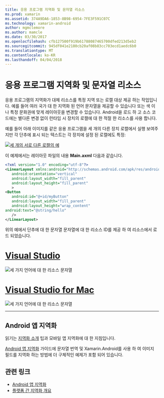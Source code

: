 ```yaml
---
title: 응용 프로그램 지역화 및 문자열 리소스
ms.prod: xamarin
ms.assetid: 374A9DA6-1853-8B98-6954-7FE3F591C07C
ms.technology: xamarin-android
author: mgmclemore
ms.author: mamcle
ms.date: 03/30/2017
ms.openlocfilehash: cfb127500f919b61788087465700dfed213d5eb2
ms.sourcegitcommit: 945df041e2180cb20af08b83cc703ecd1aedc6b0
ms.translationtype: MT
ms.contentlocale: ko-KR
ms.lasthandoff: 04/04/2018
---
```

# <a name="application-localization-and-string-resources"></a>응용 프로그램 지역화 및 문자열 리소스

응용 프로그램의 지역화가 대체 리소스를 특정 지역 또는 로캘 대상 제공 하는 작업입니다. 예를 들어 여러 국가 대 한 지역화 된 언어 문자열을 제공할 수 있습니다 또는 색 이나 특정 문화권에 맞게 레이아웃을 변경할 수 있습니다. Android을 로드 하 고 소스 코드에는 별다른 변경 없이 런타임 시 장치의 로캘에 대 한 적절 한 리소스를 사용 합니다.

예를 들어 아래 이미지를 같은 응용 프로그램을 세 개의 다른 장치 로캘에서 실행 보여주지만 각 단추에 표시 되는 텍스트는 각 장치에 설정 된 로캘에도 특정:

[![세 개의 서로 다른 로캘의 예](application-localization-images/01-click-me-sml.png)](application-localization-images/01-click-me.png#lightbox)

이 예제에서는 레이아웃 파일의 내용 **Main.axml** 다음과 같습니다.

```xml
<?xml version="1.0" encoding="utf-8"?>
<LinearLayout xmlns:android="http://schemas.android.com/apk/res/android"
   android:orientation="vertical"
   android:layout_width="fill_parent"
   android:layout_height="fill_parent"
   >
<Button  
   android:id="@+id/myButton"
   android:layout_width="fill_parent"
   android:layout_height="wrap_content"
android:text="@string/hello"
   />
</LinearLayout>
```

위의 예에서 단추에 대 한 문자열 문자열에 대 한 리소스 ID를 제공 하 여 리소스에서 로드 되었습니다.

# <a name="visual-studiotabvswin"></a>[Visual Studio](#tab/vswin)

![세 가지 언어에 대 한 리소스 문자열](application-localization-images/02-resource-strings-vs.png)
 
# <a name="visual-studio-for-mactabvsmac"></a>[Visual Studio for Mac](#tab/vsmac)

![세 가지 언어에 대 한 리소스 문자열](application-localization-images/02-resource-strings-xs.png)
 
-----
 
## <a name="localizing-android-apps"></a>Android 앱 지역화

읽기는 [지역화 소개](~/cross-platform/app-fundamentals/localization.md) 팁과 모바일 앱 지역화에 대 한 지침입니다.

[Android 앱 지역화](~/android/app-fundamentals/localization.md) 가이드에 문자열 번역 및 Xamarin.Android를 사용 하 여 이미지 필드를 지역화 하는 방법에 더 구체적인 예제가 포함 되어 있습니다.



## <a name="related-links"></a>관련 링크

- [Android 앱 지역화](~/android/app-fundamentals/localization.md)
- [플랫폼 간 지역화 개요](~/cross-platform/app-fundamentals/localization.md)
